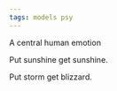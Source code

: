 ```yaml
---
tags: models psy 
---
```


A central human emotion 

Put sunshine get sunshine. 

Put storm get blizzard. 
